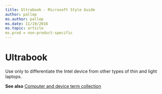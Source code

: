 ```yaml
---
title: Ultrabook - Microsoft Style Guide
author: pallep
ms.author: pallep
ms.date: 11/19/2016
ms.topic: article
ms.prod = non-product-specific
---
```


# Ultrabook

Use only to differentiate the Intel device from other types of thin and light laptops.

**See also** [](/style-guide/a-z-word-list-term-collections/term-collections/computer-device-terms)[Computer and device term collection](/style-guide/a-z-word-list-term-collections/term-collections/computer-device-terms)
